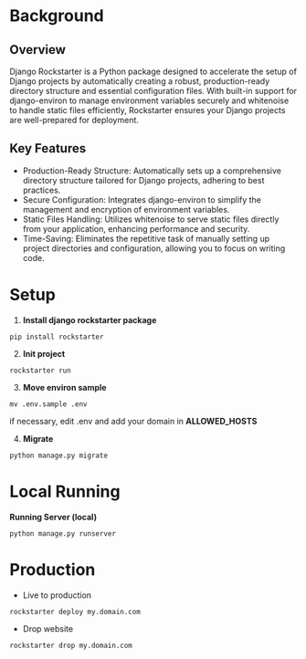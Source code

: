 # Background
## Overview
Django Rockstarter is a Python package designed to accelerate the setup of Django projects by automatically creating a robust, production-ready directory structure and essential configuration files. With built-in support for django-environ to manage environment variables securely and whitenoise to handle static files efficiently, Rockstarter ensures your Django projects are well-prepared for deployment.

## Key Features
- Production-Ready Structure: Automatically sets up a comprehensive directory structure tailored for Django projects, adhering to best practices.
- Secure Configuration: Integrates django-environ to simplify the management and encryption of environment variables.
- Static Files Handling: Utilizes whitenoise to serve static files directly from your application, enhancing performance and security.
- Time-Saving: Eliminates the repetitive task of manually setting up project directories and configuration, allowing you to focus on writing code.


# Setup

1. **Install django rockstarter package**

```
pip install rockstarter
```

2. **Init project**
```
rockstarter run
```

3. **Move environ sample**

```
mv .env.sample .env
```
if necessary, edit .env and add your domain in **ALLOWED_HOSTS**

4. **Migrate**
```
python manage.py migrate
```

# Local Running

**Running Server (local)**
```
python manage.py runserver
```

# Production

- Live to production
```
rockstarter deploy my.domain.com
```

- Drop website
```
rockstarter drop my.domain.com
```




